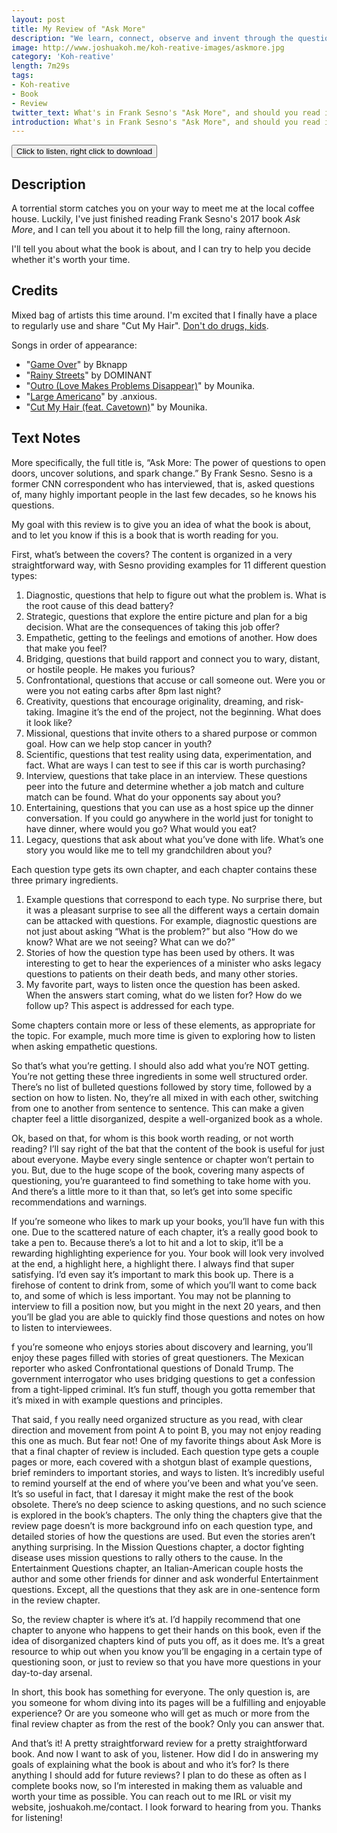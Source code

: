 ```yaml
---
layout: post
title: My Review of "Ask More"
description: "We learn, connect, observe and invent through the questions we ask."
image: http://www.joshuakoh.me/koh-reative-images/askmore.jpg
category: 'Koh-reative'
length: 7m29s
tags:
- Koh-reative
- Book
- Review
twitter_text: What's in Frank Sesno's "Ask More", and should you read it?
introduction: What's in Frank Sesno's "Ask More", and should you read it?
---
```


<a href="http://www.joshuakoh.me/koh-reative-audio/Ask%20More.mp3"><button class="button button-blue">Click to listen, right click to download</button></a>

## Description

A torrential storm catches you on your way to meet me at the local coffee house. Luckily, I've just finished reading Frank Sesno's 2017 book *Ask More*, and I can tell you about it to help fill the long, rainy afternoon.

I'll tell you about what the book is about, and I can try to help you decide whether it's worth your time.

## Credits

Mixed bag of artists this time around. I'm excited that I finally have a place to regularly use and share "Cut My Hair". [Don't do drugs, kids](https://twitter.com/Jet0o/status/974072482503319553).

Songs in order of appearance:

- "[Game Over](https://bknapp.bandcamp.com/album/snes-beats-vol-3)" by Bknapp
- "[Rainy Streets](https://soundcloud.com/primaryflow/rainy-streets)" by DOMINANT
- "[Outro (Love Makes Problems Disappear)](https://mounika.bandcamp.com/album/how-are-you)" by Mounika.
- "[Large Americano](https://anxioussounds.bandcamp.com/track/large-americano)" by .anxious.
- "[Cut My Hair (feat. Cavetown)](https://mounika.bandcamp.com/album/how-are-you)" by Mounika.

## Text Notes

More specifically, the full title is, “Ask More: The power of questions to open doors, uncover solutions, and spark change.” By Frank Sesno. Sesno is a former CNN correspondent who has interviewed, that is, asked questions of, many highly important people in the last few decades, so he knows his questions. 

My goal with this review is to give you an idea of what the book is about, and to let you know if this is a book that is worth reading for you.

First, what’s between the covers? The content is organized in a very straightforward way, with Sesno providing examples for 11 different question types:

1. Diagnostic, questions that help to figure out what the problem is. What is the root cause of this dead battery?
2. Strategic, questions that explore the entire picture and plan for a big decision. What are the consequences of taking this job offer?
3. Empathetic, getting to the feelings and emotions of another. How does that make you feel?
4. Bridging, questions that build rapport and connect you to wary, distant, or hostile people. He makes you furious?
5. Confrontational, questions that accuse or call someone out. Were you or were you not eating carbs after 8pm last night?
6. Creativity, questions that encourage originality, dreaming, and risk-taking. Imagine it’s the end of the project, not the beginning. What does it look like?
7. Missional, questions that invite others to a shared purpose or common goal. How can we help stop cancer in youth?
8. Scientific, questions that test reality using data, experimentation, and fact. What are ways I can test to see if this car is worth purchasing?
9. Interview, questions that take place in an interview. These questions peer into the future and determine whether a job match and culture match can be found. What do your opponents say about you?
10. Entertaining, questions that you can use as a host spice up the dinner conversation. If you could go anywhere in the world just for tonight to have dinner, where would you go? What would you eat? 
11. Legacy, questions that ask about what you’ve done with life. What’s one story you would like me to tell my grandchildren about you? 

Each question type gets its own chapter, and each chapter contains these three primary ingredients.

1. Example questions that correspond to each type. No surprise there, but it was a pleasant surprise to see all the different ways a certain domain can be attacked with questions. For example, diagnostic questions are not just about asking “What is the problem?” but also “How do we know? What are we not seeing? What can we do?”
2. Stories of how the question type has been used by others. It was interesting to get to hear the experiences of a minister who asks legacy questions to patients on their death beds, and many other stories.
3. My favorite part, ways to listen once the question has been asked. When the answers start coming, what do we listen for? How do we follow up? This aspect is addressed for each type.

Some chapters contain more or less of these elements, as appropriate for the topic. For example, much more time is given to exploring how to listen when asking empathetic questions. 

So that’s what you’re getting. I should also add what you’re NOT getting. You’re not getting these three ingredients in some well structured order. There’s no list of bulleted questions followed by story time, followed by a section on how to listen. No, they’re all mixed in with each other, switching from one to another from sentence to sentence. This can make a given chapter feel a little disorganized, despite a well-organized book as a whole. 

Ok, based on that, for whom is this book worth reading, or not worth reading? 
I’ll say right of the bat that the content of the book is useful for just about everyone. Maybe every single sentence or chapter won’t pertain to you. But, due to the huge scope of the book, covering many aspects of questioning, you’re guaranteed to find something to take home with you. And there’s a little more to it than that, so let’s get into some specific recommendations and warnings. 

If you’re someone who likes to mark up your books, you’ll have fun with this one. Due to the scattered nature of each chapter, it’s a really good book to take a pen to. Because there’s a lot to hit and a lot to skip, it’ll be a rewarding highlighting experience for you. Your book will look very involved at the end, a highlight here, a highlight there. I always find that super satisfying.
I’d even say it’s important to mark this book up. There is a firehose of content to drink from, some of which you’ll want to come back to, and some of which is less important. You may not be planning to interview to fill a position now, but you might in the next 20 years, and then you’ll be glad you are able to quickly find those questions and notes on how to listen to interviewees.

f you’re someone who enjoys stories about discovery and learning, you’ll enjoy these pages filled with stories of great questioners. The Mexican reporter who asked Confrontational questions of Donald Trump. The government interrogator who uses bridging questions to get a confession from a tight-lipped criminal. It’s fun stuff, though you gotta remember that it’s mixed in with example questions and principles. 

That said, f you really need organized structure as you read, with clear direction and movement from point A to point B, you may not enjoy reading this one as much. But fear not! One of my favorite things about Ask More is that a final chapter of review is included. Each question type gets a couple pages or more, each covered with a shotgun blast of example questions, brief reminders to important stories, and ways to listen. It’s incredibly useful to remind yourself at the end of where you’ve been and what you’ve seen. It’s so useful in fact, that I daresay it might make the rest of the book obsolete. There’s no deep science to asking questions, and no such science is explored in the book’s chapters. The only thing the chapters give that the review page doesn’t is more background info on each question type, and detailed stories of how the questions are used. But even the stories aren’t anything surprising. In the Mission Questions chapter, a doctor fighting disease uses mission questions to rally others to the cause. In the Entertainment Questions chapter, an Italian-American couple hosts the author and some other friends for dinner and ask wonderful Entertainment questions. Except, all the questions that they ask are in one-sentence form in the review chapter. 

So, the review chapter is where it’s at. I’d happily recommend that one chapter to anyone who happens to get their hands on this book, even if the idea of disorganized chapters kind of puts you off, as it does me. It’s a great resource to whip out when you know you’ll be engaging in a certain type of questioning soon, or just to review so that you have more questions in your day-to-day arsenal. 

In short, this book has something for everyone. The only question is, are you someone for whom diving into its pages will be a fulfilling and enjoyable experience? Or are you someone who will get as much or more from the final review chapter as from the rest of the book? Only you can answer that.

And that’s it! A pretty straightforward review for a pretty straightforward book. And now I want to ask of you, listener. How did I do in answering my goals of explaining what the book is about and who it’s for? Is there anything I should add for future reviews? I plan to do these as often as I complete books now, so I’m interested in making them as valuable and worth your time as possible. You can reach out to me IRL or visit my website, joshuakoh.me/contact. I look forward to hearing from you. Thanks for listening!